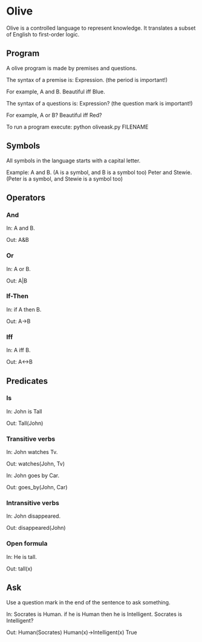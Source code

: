# Olive

Olive is a controlled language to represent knowledge. It translates a subset of English to first-order logic.

## Program

A olive program is made by premises and questions.

The syntax of a premise is:
    Expression. (the period is important!)

For example,
    A and B.
    Beautiful iff Blue.

The syntax of a questions is:
    Expression? (the question mark is important!)

For example,
    A or B?
    Beautiful iff Red?

To run a program execute: python oliveask.py FILENAME

## Symbols

All symbols in the language starts with a capital letter.

Example:
    A and B. (A is a symbol, and B is a symbol too)
    Peter and Stewie. (Peter is a symbol, and Stewie is a symbol too)

## Operators

### And

In:
    A and B.

Out:
    A&B

### Or

In:
    A or B.

Out:
    A|B

### If-Then

In:
    if A then B.

Out:
    A->B

### Iff

In:
    A iff B.

Out:
    A<->B

## Predicates

### Is

In:
    John is Tall

Out:
    Tall(John)


### Transitive verbs

In:
    John watches Tv.

Out:
    watches(John, Tv)

In:
    John goes by Car.

Out:
    goes_by(John, Car)

### Intransitive verbs

In:
    John disappeared.

Out:
    disappeared(John)


### Open formula

In:
    He is tall.

Out:
    tall(x)

## Ask

Use a question mark in the end of the sentence to ask something.

In:
    Socrates is Human.
    if he is Human then he is Intelligent.
    Socrates is Intelligent?

Out:
    Human(Socrates)
    Human(x)->Intelligent(x)
    True



